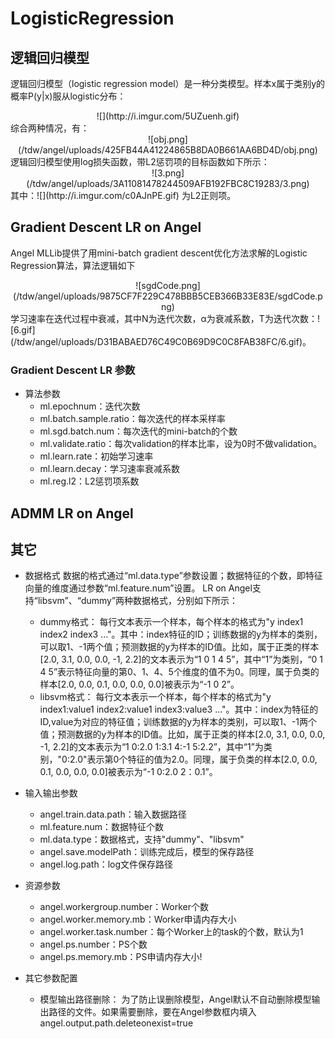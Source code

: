 # LogisticRegression
## 逻辑回归模型
逻辑回归模型（logistic regression model）是一种分类模型。样本x属于类别y的概率P(y|x)服从logistic分布：   
<div align=center>![](http://i.imgur.com/5UZuenh.gif)</div>
综合两种情况，有：  
<div align=center>![obj.png](/tdw/angel/uploads/425FB44A41224865B8DA0B661AA6BD4D/obj.png)</div>   
逻辑回归模型使用log损失函数，带L2惩罚项的目标函数如下所示：  
<div align=center>![3.png](/tdw/angel/uploads/3A11081478244509AFB192FBC8C19283/3.png)</div>
其中：![](http://i.imgur.com/c0AJnPE.gif) 为L2正则项。

## Gradient Descent LR on Angel
Angel MLLib提供了用mini-batch gradient descent优化方法求解的Logistic Regression算法，算法逻辑如下
<div align=center>![sgdCode.png](/tdw/angel/uploads/9875CF7F229C478BBB5CEB366B33E83E/sgdCode.png)</div>
学习速率在迭代过程中衰减，其中N为迭代次数，α为衰减系数，T为迭代次数：![6.gif](/tdw/angel/uploads/D31BABAED76C49C0B69D9C0C8FAB38FC/6.gif)。

### Gradient Descent LR 参数
* 算法参数  
  * ml.epochnum：迭代次数
  * ml.batch.sample.ratio：每次迭代的样本采样率
  * ml.sgd.batch.num：每次迭代的mini-batch的个数
  * ml.validate.ratio：每次validation的样本比率，设为0时不做validation。 
  * ml.learn.rate：初始学习速率
  * ml.learn.decay：学习速率衰减系数 
  * ml.reg.l2：L2惩罚项系数
  
## ADMM LR on Angel

## 其它
* 数据格式
  数据的格式通过“ml.data.type”参数设置；数据特征的个数，即特征向量的维度通过参数“ml.feature.num”设置。
LR on Angel支持“libsvm”、“dummy”两种数据格式，分别如下所示：
  * dummy格式：
    每行文本表示一个样本，每个样本的格式为"y index1 index2 index3 ..."。其中：index特征的ID；训练数据的y为样本的类别，可以取1、-1两个值；预测数据的y为样本的ID值。比如，属于正类的样本[2.0, 3.1, 0.0, 0.0, -1, 2.2]的文本表示为“1 0 1 4 5”，其中“1”为类别，“0 1 4 5”表示特征向量的第0、1、4、5个维度的值不为0。同理，属于负类的样本[2.0, 0.0, 0.1, 0.0, 0.0, 0.0]被表示为“-1 0 2”。
  * libsvm格式：
    每行文本表示一个样本，每个样本的格式为"y index1:value1 index2:value1 index3:value3 ..."。其中：index为特征的ID,value为对应的特征值；训练数据的y为样本的类别，可以取1、-1两个值；预测数据的y为样本的ID值。比如，属于正类的样本[2.0, 3.1, 0.0, 0.0, -1, 2.2]的文本表示为“1 0:2.0 1:3.1 4:-1 5:2.2”，其中“1”为类别，"0:2.0"表示第0个特征的值为2.0。同理，属于负类的样本[2.0, 0.0, 0.1, 0.0, 0.0, 0.0]被表示为“-1 0:2.0 2：0.1”。

* 输入输出参数
  * angel.train.data.path：输入数据路径
  * ml.feature.num：数据特征个数
  * ml.data.type：数据格式，支持"dummy"、"libsvm" 
  * angel.save.modelPath：训练完成后，模型的保存路径
  * angel.log.path：log文件保存路径
 
* 资源参数
  * angel.workergroup.number：Worker个数
  * angel.worker.memory.mb：Worker申请内存大小
  * angel.worker.task.number：每个Worker上的task的个数，默认为1
  * angel.ps.number：PS个数
  * angel.ps.memory.mb：PS申请内存大小!

* 其它参数配置
  * 模型输出路径删除：
   为了防止误删除模型，Angel默认不自动删除模型输出路径的文件。如果需要删除，要在Angel参数框内填入angel.output.path.deleteonexist=true






